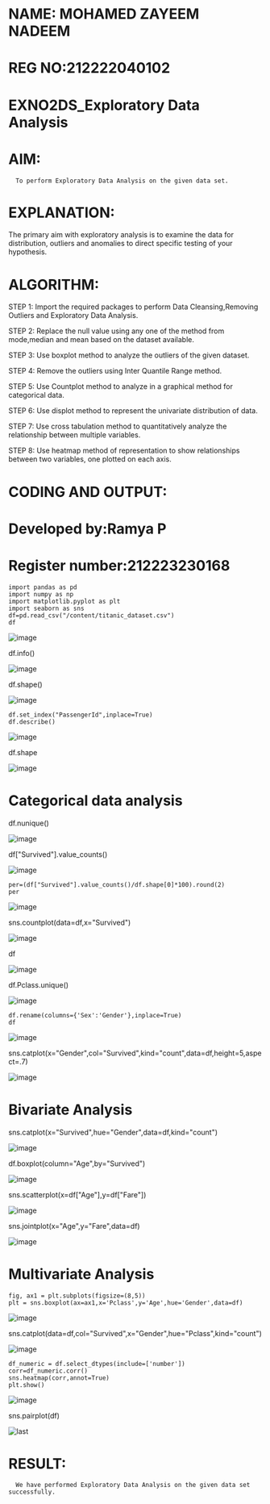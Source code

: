 # NAME: MOHAMED ZAYEEM NADEEM  
# REG NO:212222040102






# EXNO2DS_Exploratory Data Analysis

# AIM:
      To perform Exploratory Data Analysis on the given data set.
      
# EXPLANATION:
  The primary aim with exploratory analysis is to examine the data for distribution, outliers and anomalies to direct specific testing of your hypothesis.
  
# ALGORITHM:
STEP 1: Import the required packages to perform Data Cleansing,Removing Outliers and Exploratory Data Analysis.

STEP 2: Replace the null value using any one of the method from mode,median and mean based on the dataset available.

STEP 3: Use boxplot method to analyze the outliers of the given dataset.

STEP 4: Remove the outliers using Inter Quantile Range method.

STEP 5: Use Countplot method to analyze in a graphical method for categorical data.

STEP 6: Use displot method to represent the univariate distribution of data.

STEP 7: Use cross tabulation method to quantitatively analyze the relationship between multiple variables.

STEP 8: Use heatmap method of representation to show relationships between two variables, one plotted on each axis.


# CODING AND OUTPUT:


# Developed by:Ramya P
# Register number:212223230168
~~~
import pandas as pd
import numpy as np
import matplotlib.pyplot as plt
import seaborn as sns
df=pd.read_csv("/content/titanic_dataset.csv")
df
~~~


![image](https://github.com/user-attachments/assets/e5aeef52-d800-4d6b-9126-f0bd89ad84b3)

df.info()

![image](https://github.com/user-attachments/assets/ed040f87-7f68-4372-9820-03cb074a21f2)

df.shape()

![image](https://github.com/user-attachments/assets/9443a79e-9514-403a-a2fa-a2565121b935)
~~~
df.set_index("PassengerId",inplace=True)
df.describe()
~~~

![image](https://github.com/user-attachments/assets/d3fd1e15-ac3d-4903-9f7f-c2b666f69826)

df.shape

![image](https://github.com/user-attachments/assets/2896e6f0-13c8-4145-82ea-d0ed5fe0af56)

# Categorical data analysis

df.nunique()

![image](https://github.com/user-attachments/assets/a27b805c-a9ac-4afd-a294-7e3d4a95b335)

df["Survived"].value_counts()

![image](https://github.com/user-attachments/assets/5f2b026d-8e39-4fcb-ac0b-31ee1fe23a12)
~~~
per=(df["Survived"].value_counts()/df.shape[0]*100).round(2)
per
~~~

![image](https://github.com/user-attachments/assets/5c442f50-c953-4f63-9faf-36e7e1fa0314)

sns.countplot(data=df,x="Survived")

![image](https://github.com/user-attachments/assets/3a0d7a9e-de35-4525-8664-3ce7701d1769)

df

![image](https://github.com/user-attachments/assets/84a4b88d-45a4-4b69-a6f8-9484af6f999e)

df.Pclass.unique()

![image](https://github.com/user-attachments/assets/a1e4472e-3b4f-4fbc-a8f2-74a7886bc6ee)
~~~
df.rename(columns={'Sex':'Gender'},inplace=True)
df
~~~

![image](https://github.com/user-attachments/assets/bf8a5458-42b2-4e9c-b4f7-3fd2c811daac)

sns.catplot(x="Gender",col="Survived",kind="count",data=df,height=5,aspect=.7)

![image](https://github.com/user-attachments/assets/e08d530d-c594-4ac1-827d-5c4429ace290)

# Bivariate Analysis

sns.catplot(x="Survived",hue="Gender",data=df,kind="count")

![image](https://github.com/user-attachments/assets/a98b823c-86ee-4525-8ed3-5b225e0ba9f9)

df.boxplot(column="Age",by="Survived")

![image](https://github.com/user-attachments/assets/8356dc83-b94a-478b-94e8-9305396541fe)

sns.scatterplot(x=df["Age"],y=df["Fare"])

![image](https://github.com/user-attachments/assets/3dc9ccc8-cf29-4a4b-92e6-b17a9bae0668)

sns.jointplot(x="Age",y="Fare",data=df)

![image](https://github.com/user-attachments/assets/ac1865ad-69e8-4566-b350-707118a4b5c5)

# Multivariate Analysis
~~~
fig, ax1 = plt.subplots(figsize=(8,5))
plt = sns.boxplot(ax=ax1,x='Pclass',y='Age',hue='Gender',data=df)
~~~

![image](https://github.com/user-attachments/assets/38ee5d29-7cf2-4a20-af05-a6ef0d8fa168)

sns.catplot(data=df,col="Survived",x="Gender",hue="Pclass",kind="count")

![image](https://github.com/user-attachments/assets/b1f20b7a-7e8e-4ccc-9158-1df371071d0c)
~~~
df_numeric = df.select_dtypes(include=['number'])
corr=df_numeric.corr()
sns.heatmap(corr,annot=True)
plt.show()
~~~

![image](https://github.com/user-attachments/assets/54903f6a-a3f0-42ea-991f-75b13fac0e05)

sns.pairplot(df)

![last](https://github.com/user-attachments/assets/dedb81fb-d2ec-4ee3-bdcb-9e43956e8413)




























# RESULT:
      We have performed Exploratory Data Analysis on the given data set successfully.
